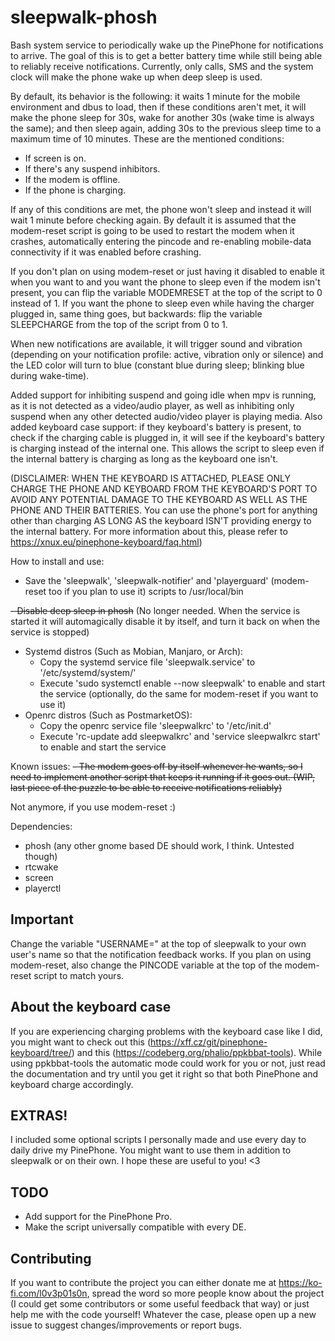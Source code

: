 # sleepwalk-phosh
Bash system service to periodically wake up the PinePhone for notifications to arrive. The goal of this is to get a better battery time while still being able to reliably receive notifications. Currently, only calls, SMS and the system clock will make the phone wake up when deep sleep is used.

By default, its behavior is the following: it waits 1 minute for the mobile environment and dbus to load, then if these conditions aren't met, it will make the phone sleep for 30s, wake for another 30s (wake time is always the same); and then sleep again, adding 30s to the previous sleep time to a maximum time of 10 minutes. These are the mentioned conditions:

- If screen is on.
- If there's any suspend inhibitors.
- If the modem is offline.
- If the phone is charging.

If any of this conditions are met, the phone won't sleep and instead it will wait 1 minute before checking again. By default it is assumed that the modem-reset script is going to be used to restart the modem when it crashes, automatically entering the pincode and re-enabling mobile-data connectivity if it was enabled before crashing.

If you don't plan on using modem-reset or just having it disabled to enable it when you want to and you want the phone to sleep even if the modem isn't present, you can flip the variable MODEMRESET at the top of the script to 0 instead of 1. If you want the phone to sleep even while having the charger plugged in, same thing goes, but backwards: flip the variable SLEEPCHARGE from the top of the script from 0 to 1.

When new notifications are available, it will trigger sound and vibration (depending on your notification profile: active, vibration only or silence) and the LED color will turn to blue (constant blue during sleep; blinking blue during wake-time).

Added support for inhibiting suspend and going idle when mpv is running, as it is not detected as a video/audio player, as well as inhibiting only suspend when any other detected audio/video player is playing media. Also added keyboard case support: if they keyboard's battery is present, to check if the charging cable is plugged in, it will see if the keyboard's battery is charging instead of the internal one. This allows the script to sleep even if the internal battery is charging as long as the keyboard one isn't.

(DISCLAIMER: WHEN THE KEYBOARD IS ATTACHED, PLEASE ONLY CHARGE THE PHONE AND KEYBOARD FROM THE KEYBOARD'S PORT TO AVOID ANY POTENTIAL DAMAGE TO THE KEYBOARD AS WELL AS THE PHONE AND THEIR BATTERIES. You can use the phone's port for anything other than charging AS LONG AS the keyboard ISN'T providing energy to the internal battery. For more information about this, please refer to https://xnux.eu/pinephone-keyboard/faq.html)

How to install and use:
- Save the 'sleepwalk', 'sleepwalk-notifier' and 'playerguard' (modem-reset too if you plan to use it) scripts to /usr/local/bin

~~- Disable deep sleep in phosh~~
(No longer needed. When the service is started it will automagically disable it by itself, and turn it back on when the service is stopped)
- Systemd distros (Such as Mobian, Manjaro, or Arch): 
    - Copy the systemd service file 'sleepwalk.service' to '/etc/systemd/system/'
    - Execute 'sudo systemctl enable --now sleepwalk' to enable and start the service (optionally, do the same for modem-reset if you want to use it)
- Openrc distros (Such as PostmarketOS):
    - Copy the openrc service file 'sleepwalkrc' to '/etc/init.d'
    - Execute 'rc-update add sleepwalkrc' and 'service sleepwalkrc start' to enable and start the service

Known issues:
~~- The modem goes off by itself whenever he wants, so I need to implement another script that keeps it running if it goes out. (WIP, last piece of the puzzle to be able to receive notifications reliably)~~

Not anymore, if you use modem-reset :)

Dependencies:
- phosh (any other gnome based DE should work, I think. Untested though)
- rtcwake
- screen
- playerctl

## Important

Change the variable "USERNAME=" at the top of sleepwalk to your own user's name so that the notification feedback works.
If you plan on using modem-reset, also change the PINCODE variable at the top of the modem-reset script to match yours.


## About the keyboard case

If you are experiencing charging problems with the keyboard case like I did, you might want to check out this (https://xff.cz/git/pinephone-keyboard/tree/) and this (https://codeberg.org/phalio/ppkbbat-tools). While using ppkbbat-tools the automatic mode could work for you or not, just read the documentation and try until you get it right so that both PinePhone and keyboard charge accordingly.


## EXTRAS!

I included some optional scripts I personally made and use every day to daily drive my PinePhone. You might want to use them in addition to sleepwalk or on their own. I hope these are useful to you! <3


## TODO

- Add support for the PinePhone Pro.
- Make the script universally compatible with every DE.


## Contributing

If you want to contribute the project you can either donate me at https://ko-fi.com/l0v3p01s0n, spread the word so more people know about the project (I could get some contributors or some useful feedback that way) or just help me with the code yourself! Whatever the case, please open up a new issue to suggest changes/improvements or report bugs.
